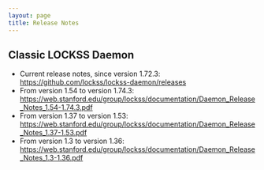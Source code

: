 ```yaml
---
layout: page
title: Release Notes
---
```

## Classic LOCKSS Daemon

*   Current release notes, since version 1.72.3: <https://github.com/lockss/lockss-daemon/releases>
*   From version 1.54 to version 1.74.3: <https://web.stanford.edu/group/lockss/documentation/Daemon_Release_Notes_1.54-1.74.3.pdf>
*   From version 1.37 to version 1.53: <https://web.stanford.edu/group/lockss/documentation/Daemon_Release_Notes_1.37-1.53.pdf>
*   From version 1.3 to version 1.36: <https://web.stanford.edu/group/lockss/documentation/Daemon_Release_Notes_1.3-1.36.pdf>
